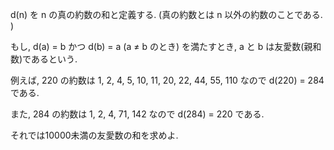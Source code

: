 d(n) を n の真の約数の和と定義する. (真の約数とは n 以外の約数のことである. )

もし, d(a) = b かつ d(b) = a (a ≠ b のとき) を満たすとき, a と b は友愛数(親和数)であるという.

例えば, 220 の約数は 1, 2, 4, 5, 10, 11, 20, 22, 44, 55, 110 なので d(220) = 284 である.

また, 284 の約数は 1, 2, 4, 71, 142 なので d(284) = 220 である.

それでは10000未満の友愛数の和を求めよ.

